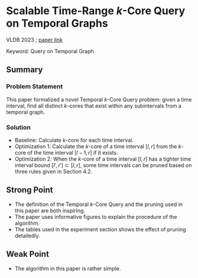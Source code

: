 # Scalable Time-Range $k$-Core Query on Temporal Graphs

VLDB 2023
;
[paper link](https://www.vldb.org/pvldb/vol16/p1168-zhong.pdf)

Keyword: Query on Temporal Graph

## Summary

### Problem Statement

This paper formalized a novel Temporal $k$-Core Query problem: given a time interval, find all distinct $k$-cores that exist within any subintervals from a temporal graph.

### Solution

- Baseline: Calculate $k$-core for each time interval.
- Optimization 1: Calculate the $k$-core of a time interval $[l,r]$ from the $k$-core of the time interval $[l-1,r]$ if it exists.
- Optimization 2: When the $k$-core of a time interval $[l,r]$ has a tighter time interval bound $[l',r']\subset [l,r]$, some time intervals can be pruned based on three rules given in Section 4.2.


## Strong Point

- The definition of the Temporal $k$-Core Query and the pruning used in this paper are both inspiring.
- The paper uses informative figures to explain the procedure of the algorithm.
- The tables used in the experiment section shows the effect of pruning detailedly.

## Weak Point

- The algorithm in this paper is rather simple.